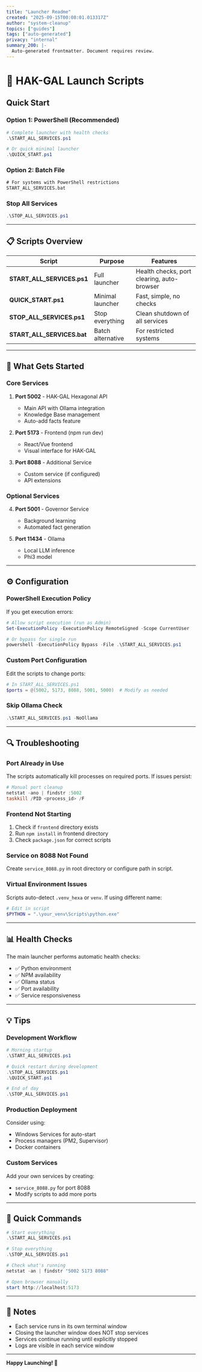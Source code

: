 ```yaml
---
title: "Launcher Readme"
created: "2025-09-15T00:08:01.013317Z"
author: "system-cleanup"
topics: ["guides"]
tags: ["auto-generated"]
privacy: "internal"
summary_200: |-
  Auto-generated frontmatter. Document requires review.
---
```


# 🚀 HAK-GAL Launch Scripts

## Quick Start

### Option 1: PowerShell (Recommended)
```powershell
# Complete launcher with health checks
.\START_ALL_SERVICES.ps1

# Or quick minimal launcher
.\QUICK_START.ps1
```

### Option 2: Batch File
```cmd
# For systems with PowerShell restrictions
START_ALL_SERVICES.bat
```

### Stop All Services
```powershell
.\STOP_ALL_SERVICES.ps1
```

---

## 📋 Scripts Overview

| Script | Purpose | Features |
|--------|---------|----------|
| **START_ALL_SERVICES.ps1** | Full launcher | Health checks, port clearing, auto-browser |
| **QUICK_START.ps1** | Minimal launcher | Fast, simple, no checks |
| **STOP_ALL_SERVICES.ps1** | Stop everything | Clean shutdown of all services |
| **START_ALL_SERVICES.bat** | Batch alternative | For restricted systems |

---

## 🔧 What Gets Started

### Core Services
1. **Port 5002** - HAK-GAL Hexagonal API
   - Main API with Ollama integration
   - Knowledge Base management
   - Auto-add facts feature

2. **Port 5173** - Frontend (npm run dev)
   - React/Vue frontend
   - Visual interface for HAK-GAL

3. **Port 8088** - Additional Service
   - Custom service (if configured)
   - API extensions

### Optional Services
4. **Port 5001** - Governor Service
   - Background learning
   - Automated fact generation

5. **Port 11434** - Ollama
   - Local LLM inference
   - Phi3 model

---

## ⚙️ Configuration

### PowerShell Execution Policy
If you get execution errors:
```powershell
# Allow script execution (run as Admin)
Set-ExecutionPolicy -ExecutionPolicy RemoteSigned -Scope CurrentUser

# Or bypass for single run
powershell -ExecutionPolicy Bypass -File .\START_ALL_SERVICES.ps1
```

### Custom Port Configuration
Edit the scripts to change ports:
```powershell
# In START_ALL_SERVICES.ps1
$ports = @(5002, 5173, 8088, 5001, 5000)  # Modify as needed
```

### Skip Ollama Check
```powershell
.\START_ALL_SERVICES.ps1 -NoOllama
```

---

## 🔍 Troubleshooting

### Port Already in Use
The scripts automatically kill processes on required ports. If issues persist:
```powershell
# Manual port cleanup
netstat -ano | findstr :5002
taskkill /PID <process_id> /F
```

### Frontend Not Starting
1. Check if `frontend` directory exists
2. Run `npm install` in frontend directory
3. Check `package.json` for correct scripts

### Service on 8088 Not Found
Create `service_8088.py` in root directory or configure path in script.

### Virtual Environment Issues
Scripts auto-detect `.venv_hexa` or `venv`. If using different name:
```powershell
# Edit in script
$PYTHON = ".\your_venv\Scripts\python.exe"
```

---

## 📊 Health Checks

The main launcher performs automatic health checks:
- ✅ Python environment
- ✅ NPM availability
- ✅ Ollama status
- ✅ Port availability
- ✅ Service responsiveness

---

## 💡 Tips

### Development Workflow
```powershell
# Morning startup
.\START_ALL_SERVICES.ps1

# Quick restart during development
.\STOP_ALL_SERVICES.ps1
.\QUICK_START.ps1

# End of day
.\STOP_ALL_SERVICES.ps1
```

### Production Deployment
Consider using:
- Windows Services for auto-start
- Process managers (PM2, Supervisor)
- Docker containers

### Custom Services
Add your own services by creating:
- `service_8088.py` for port 8088
- Modify scripts to add more ports

---

## 🎯 Quick Commands

```powershell
# Start everything
.\START_ALL_SERVICES.ps1

# Stop everything
.\STOP_ALL_SERVICES.ps1

# Check what's running
netstat -an | findstr "5002 5173 8088"

# Open browser manually
start http://localhost:5173
```

---

## 📝 Notes

- Each service runs in its own terminal window
- Closing the launcher window does NOT stop services
- Services continue running until explicitly stopped
- Logs are visible in each service window

---

**Happy Launching! 🚀**

